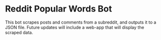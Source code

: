 # Reddit Popular Words Bot
This bot scrapes posts and comments from a subreddit, and outputs it to a JSON file.
Future updates will include a web-app that will display the scraped data.
